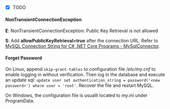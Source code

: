 - [x] TODO

#### NonTransientConnectionException

**E**: NonTransientConnectionException: Public Key Retrieval is not allowed

**S**: Add **allowPublicKeyRetrieval=true** after the connection URL. Refer to [MySQL Connection String for C# .NET Core Programs - MySqlConnector](https://mysqlconnector.net/connection-options/).

#### Forget Password

On Linux, append `skip-grant-tables` to configuration file */etc/my.cnf* to enable logging in without verification. Then log in the database and execute an update sql: `update user set authentication_string = password('<new password>') where user = 'root'`. Recover the file and restart MySQL.

On Windows, the configuration file is usuallt located to *my.ini* under ProgramData.
